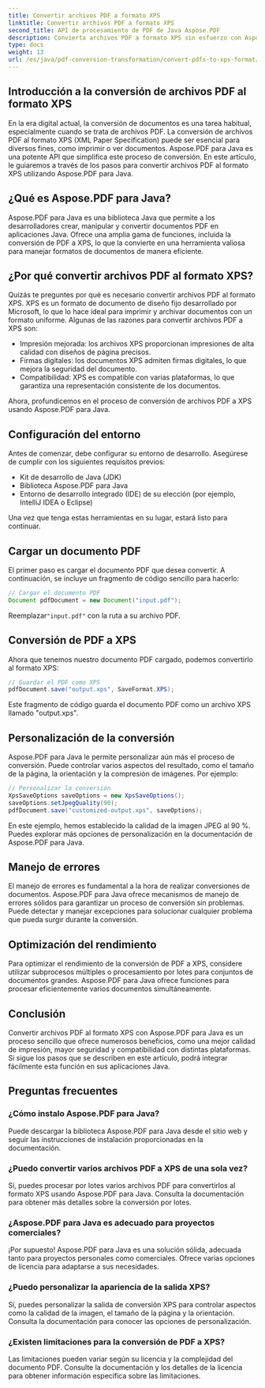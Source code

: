 ```yaml
---
title: Convertir archivos PDF a formato XPS
linktitle: Convertir archivos PDF a formato XPS
second_title: API de procesamiento de PDF de Java Aspose.PDF
description: Convierta archivos PDF a formato XPS sin esfuerzo con Aspose.PDF para Java. Disfrute de una impresión, seguridad y compatibilidad mejoradas.
type: docs
weight: 13
url: /es/java/pdf-conversion-transformation/convert-pdfs-to-xps-format/
---
```


## Introducción a la conversión de archivos PDF al formato XPS

En la era digital actual, la conversión de documentos es una tarea habitual, especialmente cuando se trata de archivos PDF. La conversión de archivos PDF al formato XPS (XML Paper Specification) puede ser esencial para diversos fines, como imprimir o ver documentos. Aspose.PDF para Java es una potente API que simplifica este proceso de conversión. En este artículo, le guiaremos a través de los pasos para convertir archivos PDF al formato XPS utilizando Aspose.PDF para Java.

## ¿Qué es Aspose.PDF para Java?

Aspose.PDF para Java es una biblioteca Java que permite a los desarrolladores crear, manipular y convertir documentos PDF en aplicaciones Java. Ofrece una amplia gama de funciones, incluida la conversión de PDF a XPS, lo que la convierte en una herramienta valiosa para manejar formatos de documentos de manera eficiente.

## ¿Por qué convertir archivos PDF al formato XPS?

Quizás te preguntes por qué es necesario convertir archivos PDF al formato XPS. XPS es un formato de documento de diseño fijo desarrollado por Microsoft, lo que lo hace ideal para imprimir y archivar documentos con un formato uniforme. Algunas de las razones para convertir archivos PDF a XPS son:

- Impresión mejorada: los archivos XPS proporcionan impresiones de alta calidad con diseños de página precisos.
- Firmas digitales: los documentos XPS admiten firmas digitales, lo que mejora la seguridad del documento.
- Compatibilidad: XPS es compatible con varias plataformas, lo que garantiza una representación consistente de los documentos.

Ahora, profundicemos en el proceso de conversión de archivos PDF a XPS usando Aspose.PDF para Java.

## Configuración del entorno

Antes de comenzar, debe configurar su entorno de desarrollo. Asegúrese de cumplir con los siguientes requisitos previos:

- Kit de desarrollo de Java (JDK)
- Biblioteca Aspose.PDF para Java
- Entorno de desarrollo integrado (IDE) de su elección (por ejemplo, IntelliJ IDEA o Eclipse)

Una vez que tenga estas herramientas en su lugar, estará listo para continuar.

## Cargar un documento PDF

El primer paso es cargar el documento PDF que desea convertir. A continuación, se incluye un fragmento de código sencillo para hacerlo:

```java
// Cargar el documento PDF
Document pdfDocument = new Document("input.pdf");
```

 Reemplazar`"input.pdf"` con la ruta a su archivo PDF.

## Conversión de PDF a XPS

Ahora que tenemos nuestro documento PDF cargado, podemos convertirlo al formato XPS:

```java
// Guardar el PDF como XPS
pdfDocument.save("output.xps", SaveFormat.XPS);
```

Este fragmento de código guarda el documento PDF como un archivo XPS llamado "output.xps".

## Personalización de la conversión

Aspose.PDF para Java le permite personalizar aún más el proceso de conversión. Puede controlar varios aspectos del resultado, como el tamaño de la página, la orientación y la compresión de imágenes. Por ejemplo:

```java
// Personalizar la conversión
XpsSaveOptions saveOptions = new XpsSaveOptions();
saveOptions.setJpegQuality(90);
pdfDocument.save("customized-output.xps", saveOptions);
```

En este ejemplo, hemos establecido la calidad de la imagen JPEG al 90 %. Puedes explorar más opciones de personalización en la documentación de Aspose.PDF para Java.

## Manejo de errores

El manejo de errores es fundamental a la hora de realizar conversiones de documentos. Aspose.PDF para Java ofrece mecanismos de manejo de errores sólidos para garantizar un proceso de conversión sin problemas. Puede detectar y manejar excepciones para solucionar cualquier problema que pueda surgir durante la conversión.

## Optimización del rendimiento

Para optimizar el rendimiento de la conversión de PDF a XPS, considere utilizar subprocesos múltiples o procesamiento por lotes para conjuntos de documentos grandes. Aspose.PDF para Java ofrece funciones para procesar eficientemente varios documentos simultáneamente.

## Conclusión

Convertir archivos PDF al formato XPS con Aspose.PDF para Java es un proceso sencillo que ofrece numerosos beneficios, como una mejor calidad de impresión, mayor seguridad y compatibilidad con distintas plataformas. Si sigue los pasos que se describen en este artículo, podrá integrar fácilmente esta función en sus aplicaciones Java.

## Preguntas frecuentes

### ¿Cómo instalo Aspose.PDF para Java?

Puede descargar la biblioteca Aspose.PDF para Java desde el sitio web y seguir las instrucciones de instalación proporcionadas en la documentación.

### ¿Puedo convertir varios archivos PDF a XPS de una sola vez?

Sí, puedes procesar por lotes varios archivos PDF para convertirlos al formato XPS usando Aspose.PDF para Java. Consulta la documentación para obtener más detalles sobre la conversión por lotes.

### ¿Aspose.PDF para Java es adecuado para proyectos comerciales?

¡Por supuesto! Aspose.PDF para Java es una solución sólida, adecuada tanto para proyectos personales como comerciales. Ofrece varias opciones de licencia para adaptarse a sus necesidades.

### ¿Puedo personalizar la apariencia de la salida XPS?

Sí, puedes personalizar la salida de conversión XPS para controlar aspectos como la calidad de la imagen, el tamaño de la página y la orientación. Consulta la documentación para conocer las opciones de personalización.

### ¿Existen limitaciones para la conversión de PDF a XPS?

Las limitaciones pueden variar según su licencia y la complejidad del documento PDF. Consulte la documentación y los detalles de la licencia para obtener información específica sobre las limitaciones.
